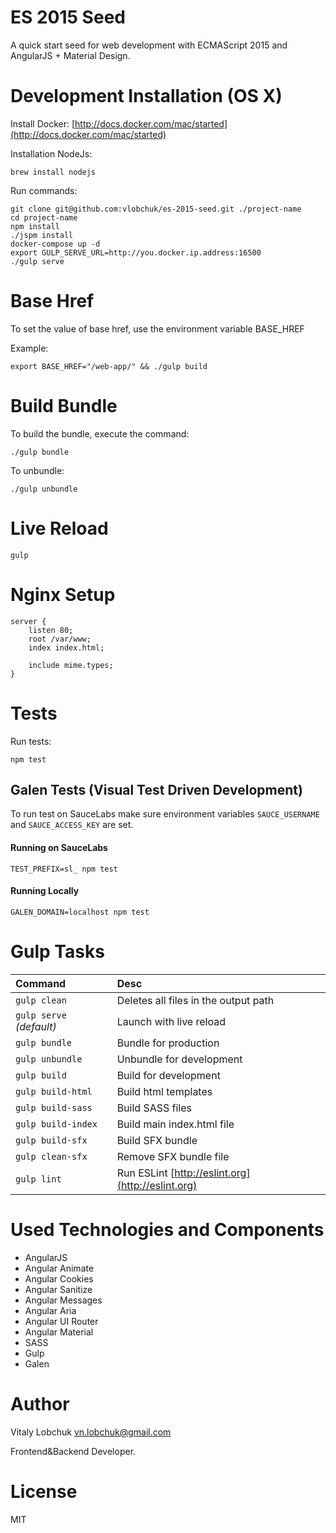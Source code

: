 # ES 2015 Seed

A quick start seed for web development with ECMAScript 2015 and AngularJS + Material Design.

# Development Installation (OS X)

Install Docker: [http://docs.docker.com/mac/started](http://docs.docker.com/mac/started)

Installation NodeJs:

``` console
brew install nodejs
```

Run commands:

``` console
git clone git@github.com:vlobchuk/es-2015-seed.git ./project-name
cd project-name
npm install 
./jspm install
docker-compose up -d
export GULP_SERVE_URL=http://you.docker.ip.address:16500
./gulp serve
```
# Base Href

To set the value of base href, use the environment variable BASE_HREF

Example: 

``` console
export BASE_HREF="/web-app/" && ./gulp build
```

# Build Bundle
 
To build the bundle, execute the command:

``` console
./gulp bundle
```

To unbundle: 

``` console
./gulp unbundle
```

# Live Reload

``` console
gulp
```

# Nginx Setup 

``` nginx
server {
    listen 80;
    root /var/www;
    index index.html;

    include mime.types;
}
```

# Tests

Run tests: 

``` console
npm test
```

## Galen Tests (Visual Test Driven Development)

To run test on SauceLabs make sure environment variables `SAUCE_USERNAME` and `SAUCE_ACCESS_KEY` are set.

#### Running on SauceLabs

`TEST_PREFIX=sl_ npm test`

#### Running Locally

`GALEN_DOMAIN=localhost npm test`

# Gulp Tasks

|Command|Desc|
|:--|:--|
|`gulp clean`|Deletes all files in the output path|
|`gulp serve` _(default)_|Launch with live reload|
|`gulp bundle`|Bundle for production|
|`gulp unbundle`|Unbundle for development|
|`gulp build`|Build for development|
|`gulp build-html`|Build html templates|
|`gulp build-sass`|Build SASS files|
|`gulp build-index`|Build main index.html file|
|`gulp build-sfx`|Build SFX bundle|
|`gulp clean-sfx`|Remove SFX bundle file|
|`gulp lint`|Run ESLint [http://eslint.org](http://eslint.org)|

# Used Technologies and Components

- AngularJS
- Angular Animate
- Angular Cookies
- Angular Sanitize
- Angular Messages
- Angular Aria
- Angular UI Router 
- Angular Material
- SASS
- Gulp
- Galen

# Author
 
Vitaly Lobchuk <vn.lobchuk@gmail.com>


Frontend&Backend Developer.

# License

MIT
